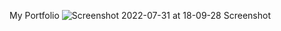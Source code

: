 My Portfolio
![Screenshot 2022-07-31 at 18-09-28 Screenshot](https://user-images.githubusercontent.com/43669876/182025683-abe126b1-4694-4fa4-b774-5f2ee5eba7a0.png)




